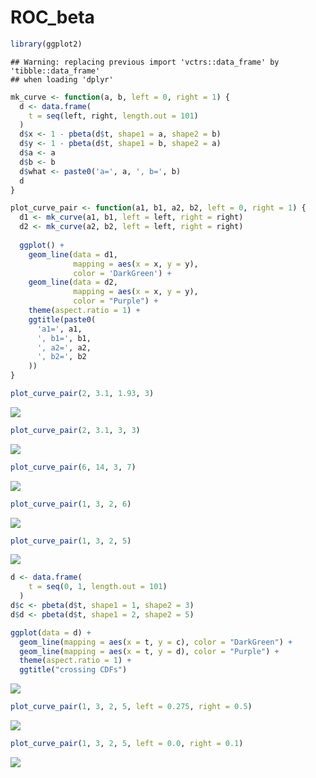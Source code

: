 ROC\_beta
================

``` r
library(ggplot2)
```

    ## Warning: replacing previous import 'vctrs::data_frame' by 'tibble::data_frame'
    ## when loading 'dplyr'

``` r
mk_curve <- function(a, b, left = 0, right = 1) {
  d <- data.frame(
    t = seq(left, right, length.out = 101)
  )
  d$x <- 1 - pbeta(d$t, shape1 = a, shape2 = b)
  d$y <- 1 - pbeta(d$t, shape1 = b, shape2 = a)
  d$a <- a
  d$b <- b
  d$what <- paste0('a=', a, ', b=', b)
  d
}

plot_curve_pair <- function(a1, b1, a2, b2, left = 0, right = 1) {
  d1 <- mk_curve(a1, b1, left = left, right = right)
  d2 <- mk_curve(a2, b2, left = left, right = right)
  
  ggplot() + 
    geom_line(data = d1,
              mapping = aes(x = x, y = y),
              color = 'DarkGreen') +
    geom_line(data = d2,
              mapping = aes(x = x, y = y),
              color = "Purple") + 
    theme(aspect.ratio = 1) +
    ggtitle(paste0(
      'a1=', a1,
      ', b1=', b1,
      ', a2=', a2,
      ', b2=', b2
    ))
}

plot_curve_pair(2, 3.1, 1.93, 3)
```

![](ROC_beta_files/figure-gfm/unnamed-chunk-2-1.png)<!-- -->

``` r
plot_curve_pair(2, 3.1, 3, 3)
```

![](ROC_beta_files/figure-gfm/unnamed-chunk-2-2.png)<!-- -->

``` r
plot_curve_pair(6, 14, 3, 7)
```

![](ROC_beta_files/figure-gfm/unnamed-chunk-2-3.png)<!-- -->

``` r
plot_curve_pair(1, 3, 2, 6)
```

![](ROC_beta_files/figure-gfm/unnamed-chunk-2-4.png)<!-- -->

``` r
plot_curve_pair(1, 3, 2, 5)
```

![](ROC_beta_files/figure-gfm/unnamed-chunk-2-5.png)<!-- -->

``` r
d <- data.frame(
    t = seq(0, 1, length.out = 101)
  )
d$c <- pbeta(d$t, shape1 = 1, shape2 = 3)
d$d <- pbeta(d$t, shape1 = 2, shape2 = 5)

ggplot(data = d) +
  geom_line(mapping = aes(x = t, y = c), color = "DarkGreen") +
  geom_line(mapping = aes(x = t, y = d), color = "Purple") +
  theme(aspect.ratio = 1) +
  ggtitle("crossing CDFs")
```

![](ROC_beta_files/figure-gfm/unnamed-chunk-3-1.png)<!-- -->

``` r
plot_curve_pair(1, 3, 2, 5, left = 0.275, right = 0.5)
```

![](ROC_beta_files/figure-gfm/unnamed-chunk-4-1.png)<!-- -->

``` r
plot_curve_pair(1, 3, 2, 5, left = 0.0, right = 0.1)
```

![](ROC_beta_files/figure-gfm/unnamed-chunk-5-1.png)<!-- -->
